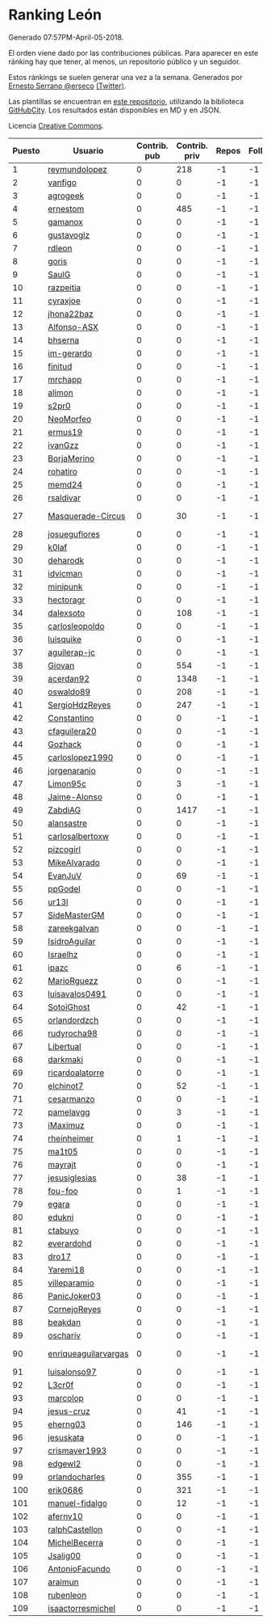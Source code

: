# Ranking León

Generado 07:57PM-April-05-2018.

El orden viene dado por las contribuciones públicas. Para aparecer en este ránking hay que tener, al menos, un repositorio público y un seguidor.

Estos ránkings se suelen generar una vez a la semana. Generados por [Ernesto Serrano @erseco](https://github.com/erseco/) [(Twitter)](https://twitter.com/erseco).

Las plantillas se encuentran en [este repositorio](https://github.com/iblancasa/GH-Spanish-Ranking), utilizando la biblioteca [GitHubCity](https://github.com/iblancasa/GitHubCity). Los resultados están disponibles en MD y en JSON.

Licencia [Creative Commons](https://creativecommons.org/licenses/by/4.0/).

| Puesto   |  Usuario  | Contrib. pub | Contrib. priv |Repos| Followers | Desde |  Avatar  |
|----------|-----------|--------------|---------------|-----|-----------|-------|----------|
|1|[reymundolopez](https://github.com/reymundolopez)|0|218|-1|-1||![reymundolopez]()|
|2|[vanfigo](https://github.com/vanfigo)|0|0|-1|-1||![vanfigo]()|
|3|[agrogeek](https://github.com/agrogeek)|0|0|-1|-1||![agrogeek]()|
|4|[ernestom](https://github.com/ernestom)|0|485|-1|-1||![ernestom]()|
|5|[gamanox](https://github.com/gamanox)|0|0|-1|-1||![gamanox]()|
|6|[gustavoglz](https://github.com/gustavoglz)|0|0|-1|-1||![gustavoglz]()|
|7|[rdleon](https://github.com/rdleon)|0|0|-1|-1||![rdleon]()|
|8|[goris](https://github.com/goris)|0|0|-1|-1||![goris]()|
|9|[SaulG](https://github.com/SaulG)|0|0|-1|-1||![SaulG]()|
|10|[razpeitia](https://github.com/razpeitia)|0|0|-1|-1||![razpeitia]()|
|11|[cyraxjoe](https://github.com/cyraxjoe)|0|0|-1|-1||![cyraxjoe]()|
|12|[jhona22baz](https://github.com/jhona22baz)|0|0|-1|-1||![jhona22baz]()|
|13|[Alfonso-ASX](https://github.com/Alfonso-ASX)|0|0|-1|-1||![Alfonso-ASX]()|
|14|[bhserna](https://github.com/bhserna)|0|0|-1|-1||![bhserna]()|
|15|[im-gerardo](https://github.com/im-gerardo)|0|0|-1|-1||![im-gerardo]()|
|16|[finitud](https://github.com/finitud)|0|0|-1|-1||![finitud]()|
|17|[mrchapp](https://github.com/mrchapp)|0|0|-1|-1||![mrchapp]()|
|18|[alimon](https://github.com/alimon)|0|0|-1|-1||![alimon]()|
|19|[s2pr0](https://github.com/s2pr0)|0|0|-1|-1||![s2pr0]()|
|20|[NeoMorfeo](https://github.com/NeoMorfeo)|0|0|-1|-1||![NeoMorfeo]()|
|21|[ermus19](https://github.com/ermus19)|0|0|-1|-1||![ermus19]()|
|22|[ivanGzz](https://github.com/ivanGzz)|0|0|-1|-1||![ivanGzz]()|
|23|[BorjaMerino](https://github.com/BorjaMerino)|0|0|-1|-1||![BorjaMerino]()|
|24|[rohatiro](https://github.com/rohatiro)|0|0|-1|-1||![rohatiro]()|
|25|[memd24](https://github.com/memd24)|0|0|-1|-1||![memd24]()|
|26|[rsaldivar](https://github.com/rsaldivar)|0|0|-1|-1||![rsaldivar]()|
|27|[Masquerade-Circus](https://github.com/Masquerade-Circus)|0|30|-1|-1||![Masquerade-Circus]()|
|28|[josueguflores](https://github.com/josueguflores)|0|0|-1|-1||![josueguflores]()|
|29|[k0laf](https://github.com/k0laf)|0|0|-1|-1||![k0laf]()|
|30|[deharodk](https://github.com/deharodk)|0|0|-1|-1||![deharodk]()|
|31|[idvicman](https://github.com/idvicman)|0|0|-1|-1||![idvicman]()|
|32|[minipunk](https://github.com/minipunk)|0|0|-1|-1||![minipunk]()|
|33|[hectoragr](https://github.com/hectoragr)|0|0|-1|-1||![hectoragr]()|
|34|[dalexsoto](https://github.com/dalexsoto)|0|108|-1|-1||![dalexsoto]()|
|35|[carlosleopoldo](https://github.com/carlosleopoldo)|0|0|-1|-1||![carlosleopoldo]()|
|36|[luisquike](https://github.com/luisquike)|0|0|-1|-1||![luisquike]()|
|37|[aguilerap-jc](https://github.com/aguilerap-jc)|0|0|-1|-1||![aguilerap-jc]()|
|38|[Giovan](https://github.com/Giovan)|0|554|-1|-1||![Giovan]()|
|39|[acerdan92](https://github.com/acerdan92)|0|1348|-1|-1||![acerdan92]()|
|40|[oswaldo89](https://github.com/oswaldo89)|0|208|-1|-1||![oswaldo89]()|
|41|[SergioHdzReyes](https://github.com/SergioHdzReyes)|0|247|-1|-1||![SergioHdzReyes]()|
|42|[Constantino](https://github.com/Constantino)|0|0|-1|-1||![Constantino]()|
|43|[cfaguilera20](https://github.com/cfaguilera20)|0|0|-1|-1||![cfaguilera20]()|
|44|[Gozhack](https://github.com/Gozhack)|0|0|-1|-1||![Gozhack]()|
|45|[carloslopez1990](https://github.com/carloslopez1990)|0|0|-1|-1||![carloslopez1990]()|
|46|[jorgenaranjo](https://github.com/jorgenaranjo)|0|0|-1|-1||![jorgenaranjo]()|
|47|[Limon95c](https://github.com/Limon95c)|0|3|-1|-1||![Limon95c]()|
|48|[Jaime-Alonso](https://github.com/Jaime-Alonso)|0|0|-1|-1||![Jaime-Alonso]()|
|49|[ZabdiAG](https://github.com/ZabdiAG)|0|1417|-1|-1||![ZabdiAG]()|
|50|[alansastre](https://github.com/alansastre)|0|0|-1|-1||![alansastre]()|
|51|[carlosalbertoxw](https://github.com/carlosalbertoxw)|0|0|-1|-1||![carlosalbertoxw]()|
|52|[pizcogirl](https://github.com/pizcogirl)|0|0|-1|-1||![pizcogirl]()|
|53|[MikeAlvarado](https://github.com/MikeAlvarado)|0|0|-1|-1||![MikeAlvarado]()|
|54|[EvanJuV](https://github.com/EvanJuV)|0|69|-1|-1||![EvanJuV]()|
|55|[ppGodel](https://github.com/ppGodel)|0|0|-1|-1||![ppGodel]()|
|56|[ur13l](https://github.com/ur13l)|0|0|-1|-1||![ur13l]()|
|57|[SideMasterGM](https://github.com/SideMasterGM)|0|0|-1|-1||![SideMasterGM]()|
|58|[zareekgalvan](https://github.com/zareekgalvan)|0|0|-1|-1||![zareekgalvan]()|
|59|[IsidroAguilar](https://github.com/IsidroAguilar)|0|0|-1|-1||![IsidroAguilar]()|
|60|[Israelhz](https://github.com/Israelhz)|0|0|-1|-1||![Israelhz]()|
|61|[ipazc](https://github.com/ipazc)|0|6|-1|-1||![ipazc]()|
|62|[MarioRguezz](https://github.com/MarioRguezz)|0|0|-1|-1||![MarioRguezz]()|
|63|[luisavalos0491](https://github.com/luisavalos0491)|0|0|-1|-1||![luisavalos0491]()|
|64|[SotoiGhost](https://github.com/SotoiGhost)|0|42|-1|-1||![SotoiGhost]()|
|65|[orlandordzch](https://github.com/orlandordzch)|0|0|-1|-1||![orlandordzch]()|
|66|[rudyrocha98](https://github.com/rudyrocha98)|0|0|-1|-1||![rudyrocha98]()|
|67|[Libertual](https://github.com/Libertual)|0|0|-1|-1||![Libertual]()|
|68|[darkmaki](https://github.com/darkmaki)|0|0|-1|-1||![darkmaki]()|
|69|[ricardoalatorre](https://github.com/ricardoalatorre)|0|0|-1|-1||![ricardoalatorre]()|
|70|[elchinot7](https://github.com/elchinot7)|0|52|-1|-1||![elchinot7]()|
|71|[cesarmanzo](https://github.com/cesarmanzo)|0|0|-1|-1||![cesarmanzo]()|
|72|[pamelavgg](https://github.com/pamelavgg)|0|3|-1|-1||![pamelavgg]()|
|73|[iMaximuz](https://github.com/iMaximuz)|0|0|-1|-1||![iMaximuz]()|
|74|[rheinheimer](https://github.com/rheinheimer)|0|1|-1|-1||![rheinheimer]()|
|75|[ma1t05](https://github.com/ma1t05)|0|0|-1|-1||![ma1t05]()|
|76|[mayrajt](https://github.com/mayrajt)|0|0|-1|-1||![mayrajt]()|
|77|[jesusiglesias](https://github.com/jesusiglesias)|0|38|-1|-1||![jesusiglesias]()|
|78|[fou-foo](https://github.com/fou-foo)|0|1|-1|-1||![fou-foo]()|
|79|[egara](https://github.com/egara)|0|0|-1|-1||![egara]()|
|80|[edukni](https://github.com/edukni)|0|0|-1|-1||![edukni]()|
|81|[ctabuyo](https://github.com/ctabuyo)|0|0|-1|-1||![ctabuyo]()|
|82|[everardohd](https://github.com/everardohd)|0|0|-1|-1||![everardohd]()|
|83|[dro17](https://github.com/dro17)|0|0|-1|-1||![dro17]()|
|84|[Yaremi18](https://github.com/Yaremi18)|0|0|-1|-1||![Yaremi18]()|
|85|[villeparamio](https://github.com/villeparamio)|0|0|-1|-1||![villeparamio]()|
|86|[PanicJoker03](https://github.com/PanicJoker03)|0|0|-1|-1||![PanicJoker03]()|
|87|[CornejoReyes](https://github.com/CornejoReyes)|0|0|-1|-1||![CornejoReyes]()|
|88|[beakdan](https://github.com/beakdan)|0|0|-1|-1||![beakdan]()|
|89|[oschariv](https://github.com/oschariv)|0|0|-1|-1||![oschariv]()|
|90|[enriqueaguilarvargas](https://github.com/enriqueaguilarvargas)|0|0|-1|-1||![enriqueaguilarvargas]()|
|91|[luisalonso97](https://github.com/luisalonso97)|0|0|-1|-1||![luisalonso97]()|
|92|[L3cr0f](https://github.com/L3cr0f)|0|0|-1|-1||![L3cr0f]()|
|93|[marcolop](https://github.com/marcolop)|0|0|-1|-1||![marcolop]()|
|94|[jesus-cruz](https://github.com/jesus-cruz)|0|41|-1|-1||![jesus-cruz]()|
|95|[eherng03](https://github.com/eherng03)|0|146|-1|-1||![eherng03]()|
|96|[jesuskata](https://github.com/jesuskata)|0|0|-1|-1||![jesuskata]()|
|97|[crismaver1993](https://github.com/crismaver1993)|0|0|-1|-1||![crismaver1993]()|
|98|[edgewl2](https://github.com/edgewl2)|0|0|-1|-1||![edgewl2]()|
|99|[orlandocharles](https://github.com/orlandocharles)|0|355|-1|-1||![orlandocharles]()|
|100|[erik0686](https://github.com/erik0686)|0|321|-1|-1||![erik0686]()|
|101|[manuel-fidalgo](https://github.com/manuel-fidalgo)|0|12|-1|-1||![manuel-fidalgo]()|
|102|[afernv10](https://github.com/afernv10)|0|0|-1|-1||![afernv10]()|
|103|[ralphCastellon](https://github.com/ralphCastellon)|0|0|-1|-1||![ralphCastellon]()|
|104|[MichelBecerra](https://github.com/MichelBecerra)|0|0|-1|-1||![MichelBecerra]()|
|105|[Jsalig00](https://github.com/Jsalig00)|0|0|-1|-1||![Jsalig00]()|
|106|[AntonioFacundo](https://github.com/AntonioFacundo)|0|0|-1|-1||![AntonioFacundo]()|
|107|[araimun](https://github.com/araimun)|0|0|-1|-1||![araimun]()|
|108|[rubenleon](https://github.com/rubenleon)|0|0|-1|-1||![rubenleon]()|
|109|[isaactorresmichel](https://github.com/isaactorresmichel)|0|0|-1|-1||![isaactorresmichel]()|
